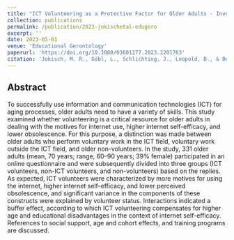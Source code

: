 ```yaml
---
title: "ICT Volunteering as a Protective Factor for Older Adults - Investigating Motives of Internet Use, Internet Self-Efficacy and Perceived Obsolescence"
collection: publications
permalink: /publication/2023-jokischetal-edugero
excerpt: ''
date: 2023-05-01
venue: 'Educational Gerontology'
paperurl: 'https://doi.org/10.1080/03601277.2023.2201763'
citation: 'Jokisch, M. R., Göbl, L., Schlichting, J., Leopold, D., & Doh, M. (2023). ICT Volunteering as a Protective Factor for Older Adults: Investigating Motives of Internet Use, Internet Self-Efficacy and Perceived Obsolescence. Educational Gerontology, 49, 387-399.'
---
```


## Abstract  

To successfully use information and communication technologies (ICT) for aging processes, older adults need to have a variety of skills. This study examined whether volunteering is a critical resource for older adults in dealing with the motives for internet use, higher internet self-efficacy, and lower obsolescence. For this purpose, a distinction was made between older adults who perform voluntary work in the ICT field, voluntary work outside the ICT field, and older non-volunteers. In the study, 331 older adults (mean, 70 years; range, 60–90 years; 39% female) participated in an online questionnaire and were subsequently divided into three groups (ICT volunteers, non-ICT volunteers, and non-volunteers) based on the replies. As expected, ICT volunteers were characterized by more motives for using the internet, higher internet self-efficacy, and lower perceived obsolescence, and significant variance in the components of these constructs were explained by volunteer status. Interactions indicated a buffer effect, according to which ICT volunteering compensates for higher age and educational disadvantages in the context of internet self-efficacy. References to social support, age and cohort effects, and training programs are discussed.